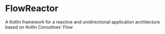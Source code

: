 # FlowReactor
A Kotlin framework for a reactive and unidirectional application architecture based on Kotlin Coroutines' Flow
